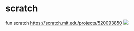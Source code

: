 # scratch
fun scratch https://scratch.mit.edu/projects/520093850
![](https://scratch.mit.edu/projects/520093850)

